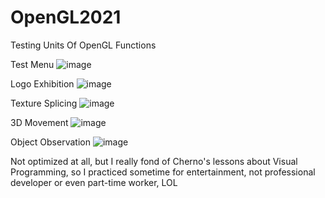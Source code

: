 # OpenGL2021
Testing Units Of OpenGL Functions

Test Menu
![image](https://user-images.githubusercontent.com/38030060/120090181-0bc6c180-c133-11eb-8472-72b64515b910.png)

Logo Exhibition
![image](https://user-images.githubusercontent.com/38030060/120090208-4c263f80-c133-11eb-8df9-8cfa3928b06b.png)

Texture Splicing
![image](https://user-images.githubusercontent.com/38030060/120090219-6a8c3b00-c133-11eb-9a26-5d5e5b3e93bf.png)

3D Movement
![image](https://user-images.githubusercontent.com/38030060/120090232-81329200-c133-11eb-92ad-e56e80749fc4.png)

Object Observation
![image](https://user-images.githubusercontent.com/38030060/120090255-a1fae780-c133-11eb-8d9f-35bdee4d69f2.png)

Not optimized at all, but I really fond of Cherno's lessons about Visual Programming, so I practiced sometime for entertainment, not professional developer or even part-time worker, LOL

